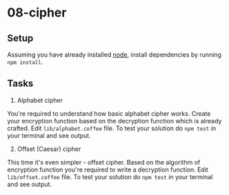 # 08-cipher

## Setup

Assuming you have already installed [node](https://nodejs.org/),
install dependencies by running `npm install`.

## Tasks

1. Alphabet cipher

You're required to understand how basic alphabet cipher works. Create your encryption function based on the decryption function which is already crafted. Edit `lib/alphabet.coffee` file. To test your solution do `npm test` in your terminal and see output.

2. Offset (Caesar) cipher

This time it's even simpler - offset cipher. Based on the algorithm of encryption function you're required to write a decryption function. Edit `lib/offset.coffee` file. To test your solution do `npm test` in your terminal and see output.

